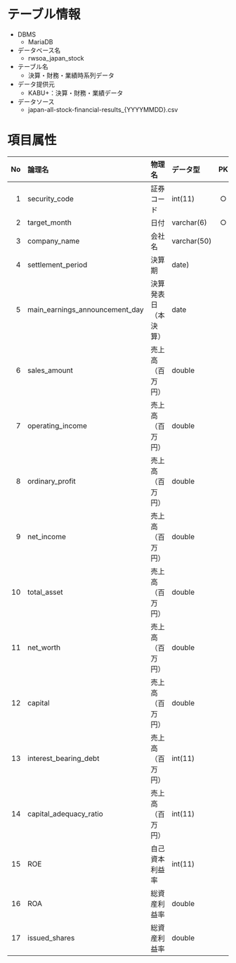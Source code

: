 # テーブル情報

- DBMS
    - MariaDB
- データベース名
    - rwsoa_japan_stock
- テーブル名
    - 決算・財務・業績時系列データ
- データ提供元
    - KABU+：決算・財務・業績データ
- データソース
    - japan-all-stock-financial-results_{YYYYMMDD}.csv

# 項目属性

| No | 論理名 | 物理名 | データ型 | PK | NOT NULL | Default | 備考 |
|---:|:---|:---|:---|:---:|:---:|:---|:---|
|1 |security_code |証券コード |int(11) |○ |○ |0 | |
|2 |target_month |日付 |varchar(6) |○ |○ | |YYYYMM |
|3 |company_name |会社名 |varchar(50) | | | | |
|4 |settlement_period |決算期 |date) | | | | |
|5 |main_earnings_announcement_day |決算発表日（本決算） |date | | | | |
|6 |sales_amount |売上高（百万円） |double | | | | |
|7 |operating_income |売上高（百万円） |double | | | | |
|8 |ordinary_profit |売上高（百万円） |double | | | | |
|9 |net_income |売上高（百万円） |double | | | | |
|10 |total_asset |売上高（百万円） |double | | | | |
|11 |net_worth |売上高（百万円） |double | | | | |
|12 |capital |売上高（百万円） |double | | | | |
|13 |interest_bearing_debt |売上高（百万円） |int(11) | | | | |
|14 |capital_adequacy_ratio |売上高（百万円） |int(11) | | | | |
|15 |ROE |自己資本利益率 |int(11) | | | | |
|16 |ROA |総資産利益率 |double | | | | |
|17 |issued_shares |総資産利益率 |double | | | | |